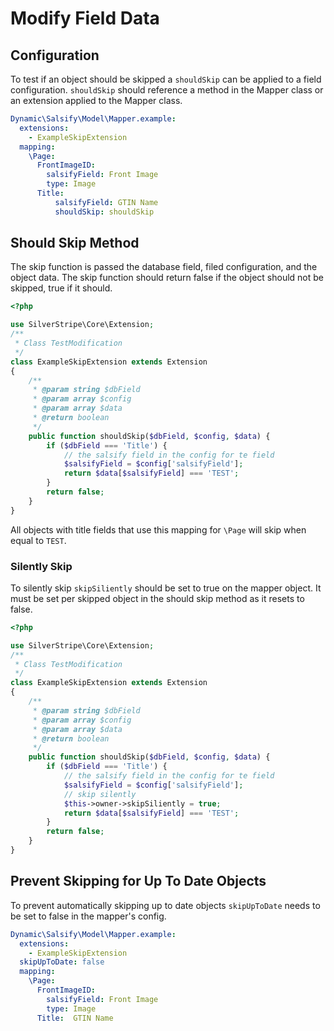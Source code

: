 # Modify Field Data
## Configuration
To test if an object should be skipped a `shouldSkip` can be applied to a field configuration.
`shouldSkip` should reference a method in the Mapper class or an extension applied to the Mapper class.
```yaml
Dynamic\Salsify\Model\Mapper.example:
  extensions:
    - ExampleSkipExtension
  mapping:
    \Page:
      FrontImageID:
        salsifyField: Front Image
        type: Image
      Title:
          salsifyField: GTIN Name
          shouldSkip: shouldSkip
```

## Should Skip Method
The skip function is passed the database field, filed configuration, and the object data.
The skip function should return false if the object should not be skipped, true if it should.

```php
<?php

use SilverStripe\Core\Extension;
/**
 * Class TestModification
 */
class ExampleSkipExtension extends Extension
{
    /**
     * @param string $dbField
     * @param array $config
     * @param array $data
     * @return boolean
     */
    public function shouldSkip($dbField, $config, $data) {
        if ($dbField === 'Title') {
            // the salsify field in the config for te field
            $salsifyField = $config['salsifyField'];
            return $data[$salsifyField] === 'TEST';
        }
        return false;
    }
}
```

All objects with title fields that use this mapping for `\Page` will skip when equal to `TEST`.

### Silently Skip
To silently skip `skipSiliently` should be set to true on the mapper object.
It must be set per skipped object in the should skip method as it resets to false.

```php
<?php

use SilverStripe\Core\Extension;
/**
 * Class TestModification
 */
class ExampleSkipExtension extends Extension
{
    /**
     * @param string $dbField
     * @param array $config
     * @param array $data
     * @return boolean
     */
    public function shouldSkip($dbField, $config, $data) {
        if ($dbField === 'Title') {
            // the salsify field in the config for te field
            $salsifyField = $config['salsifyField'];
            // skip silently
            $this->owner->skipSiliently = true;
            return $data[$salsifyField] === 'TEST';
        }
        return false;
    }
}
```

## Prevent Skipping for Up To Date Objects
To prevent automatically skipping up to date objects `skipUpToDate` needs to be set to false in the mapper's config.

```yaml
Dynamic\Salsify\Model\Mapper.example:
  extensions:
    - ExampleSkipExtension
  skipUpToDate: false
  mapping:
    \Page:
      FrontImageID:
        salsifyField: Front Image
        type: Image
      Title:  GTIN Name
```
